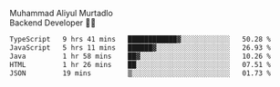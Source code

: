 Muhammad Aliyul Murtadlo
<br>
Backend Developer 👨‍💻
<br>
<!--START_SECTION:waka-->

```txt
TypeScript   9 hrs 41 mins   ████████████▓░░░░░░░░░░░░   50.28 %
JavaScript   5 hrs 11 mins   ██████▓░░░░░░░░░░░░░░░░░░   26.93 %
Java         1 hr 58 mins    ██▓░░░░░░░░░░░░░░░░░░░░░░   10.26 %
HTML         1 hr 26 mins    ██░░░░░░░░░░░░░░░░░░░░░░░   07.51 %
JSON         19 mins         ▒░░░░░░░░░░░░░░░░░░░░░░░░   01.73 %
```

<!--END_SECTION:waka-->
